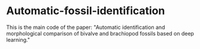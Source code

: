 # Automatic-fossil-identification
This is the main code of the paper: "Automatic identification and morphological comparison of bivalve and brachiopod fossils based on deep learning."
